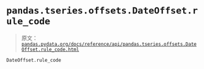 # `pandas.tseries.offsets.DateOffset.rule_code`

> 原文：[`pandas.pydata.org/docs/reference/api/pandas.tseries.offsets.DateOffset.rule_code.html`](https://pandas.pydata.org/docs/reference/api/pandas.tseries.offsets.DateOffset.rule_code.html)

```py
DateOffset.rule_code
```
